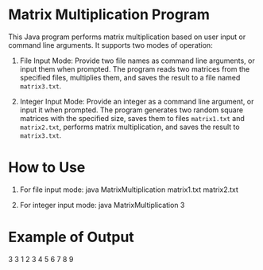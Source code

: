 # Matrix Multiplication Program

This Java program performs matrix multiplication based on user input or command line arguments. It supports two modes of operation:

1. File Input Mode: Provide two file names as command line arguments, or input them when prompted. The program reads two matrices from the specified files, multiplies them, and saves the result to a file named `matrix3.txt`.

2. Integer Input Mode: Provide an integer as a command line argument, or input it when prompted. The program generates two random square matrices with the specified size, saves them to files `matrix1.txt` and `matrix2.txt`, performs matrix multiplication, and saves the result to `matrix3.txt`.

# How to Use

1. For file input mode:
    java MatrixMultiplication matrix1.txt matrix2.txt

2. For integer input mode:
    java MatrixMultiplication 3

# Example of Output

3 3
1 2 3
4 5 6
7 8 9
